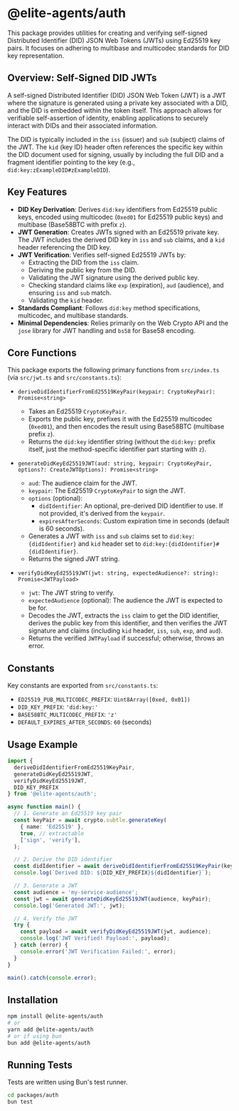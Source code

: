 # @elite-agents/auth

This package provides utilities for creating and verifying self-signed Distributed Identifier (DID) JSON Web Tokens (JWTs) using Ed25519 key pairs. It focuses on adhering to multibase and multicodec standards for DID key representation.

## Overview: Self-Signed DID JWTs

A self-signed Distributed Identifier (DID) JSON Web Token (JWT) is a JWT where the signature is generated using a private key associated with a DID, and the DID is embedded within the token itself. This approach allows for verifiable self-assertion of identity, enabling applications to securely interact with DIDs and their associated information.

The DID is typically included in the `iss` (issuer) and `sub` (subject) claims of the JWT. The `kid` (key ID) header often references the specific key within the DID document used for signing, usually by including the full DID and a fragment identifier pointing to the key (e.g., `did:key:zExampleDID#zExampleDID`).

## Key Features

*   **DID Key Derivation**: Derives `did:key` identifiers from Ed25519 public keys, encoded using multicodec (`0xed01` for Ed25519 public keys) and multibase (Base58BTC with prefix `z`).
*   **JWT Generation**: Creates JWTs signed with an Ed25519 private key. The JWT includes the derived DID key in `iss` and `sub` claims, and a `kid` header referencing the DID key.
*   **JWT Verification**: Verifies self-signed Ed25519 JWTs by:
    *   Extracting the DID from the `iss` claim.
    *   Deriving the public key from the DID.
    *   Validating the JWT signature using the derived public key.
    *   Checking standard claims like `exp` (expiration), `aud` (audience), and ensuring `iss` and `sub` match.
    *   Validating the `kid` header.
*   **Standards Compliant**: Follows `did:key` method specifications, multicodec, and multibase standards.
*   **Minimal Dependencies**: Relies primarily on the Web Crypto API and the `jose` library for JWT handling and `bs58` for Base58 encoding.

## Core Functions

This package exports the following primary functions from `src/index.ts` (via `src/jwt.ts` and `src/constants.ts`):

*   `deriveDidIdentifierFromEd25519KeyPair(keypair: CryptoKeyPair): Promise<string>`
    *   Takes an Ed25519 `CryptoKeyPair`.
    *   Exports the public key, prefixes it with the Ed25519 multicodec (`0xed01`), and then encodes the result using Base58BTC (multibase prefix `z`).
    *   Returns the `did:key` identifier string (without the `did:key:` prefix itself, just the method-specific identifier part starting with `z`).

*   `generateDidKeyEd25519JWT(aud: string, keypair: CryptoKeyPair, options?: CreateJWTOptions): Promise<string>`
    *   `aud`: The audience claim for the JWT.
    *   `keypair`: The Ed25519 `CryptoKeyPair` to sign the JWT.
    *   `options` (optional):
        *   `didIdentifier`: An optional, pre-derived DID identifier to use. If not provided, it's derived from the `keypair`.
        *   `expiresAfterSeconds`: Custom expiration time in seconds (default is 60 seconds).
    *   Generates a JWT with `iss` and `sub` claims set to `did:key:{didIdentifier}` and `kid` header set to `did:key:{didIdentifier}#{didIdentifier}`.
    *   Returns the signed JWT string.

*   `verifyDidKeyEd25519JWT(jwt: string, expectedAudience?: string): Promise<JWTPayload>`
    *   `jwt`: The JWT string to verify.
    *   `expectedAudience` (optional): The audience the JWT is expected to be for.
    *   Decodes the JWT, extracts the `iss` claim to get the DID identifier, derives the public key from this identifier, and then verifies the JWT signature and claims (including `kid` header, `iss`, `sub`, `exp`, and `aud`).
    *   Returns the verified `JWTPayload` if successful; otherwise, throws an error.

## Constants

Key constants are exported from `src/constants.ts`:

*   `ED25519_PUB_MULTICODEC_PREFIX`: `Uint8Array([0xed, 0x01])`
*   `DID_KEY_PREFIX`: `'did:key:'`
*   `BASE58BTC_MULTICODEC_PREFIX`: `'z'`
*   `DEFAULT_EXPIRES_AFTER_SECONDS`: `60` (seconds)

## Usage Example

```typescript
import {
  deriveDidIdentifierFromEd25519KeyPair,
  generateDidKeyEd25519JWT,
  verifyDidKeyEd25519JWT,
  DID_KEY_PREFIX
} from '@elite-agents/auth';

async function main() {
  // 1. Generate an Ed25519 key pair
  const keyPair = await crypto.subtle.generateKey(
    { name: 'Ed25519' },
    true, // extractable
    ['sign', 'verify'],
  );

  // 2. Derive the DID identifier
  const didIdentifier = await deriveDidIdentifierFromEd25519KeyPair(keyPair);
  console.log(`Derived DID: ${DID_KEY_PREFIX}${didIdentifier}`);

  // 3. Generate a JWT
  const audience = 'my-service-audience';
  const jwt = await generateDidKeyEd25519JWT(audience, keyPair);
  console.log('Generated JWT:', jwt);

  // 4. Verify the JWT
  try {
    const payload = await verifyDidKeyEd25519JWT(jwt, audience);
    console.log('JWT Verified! Payload:', payload);
  } catch (error) {
    console.error('JWT Verification Failed:', error);
  }
}

main().catch(console.error);
```

## Installation

```bash
npm install @elite-agents/auth
# or
yarn add @elite-agents/auth
# or if using bun
bun add @elite-agents/auth
```

## Running Tests

Tests are written using Bun's test runner.

```bash
cd packages/auth
bun test
```
